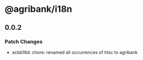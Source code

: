 # @agribank/i18n

## 0.0.2

### Patch Changes

- acbb18d: chore: renamed all occurrences of htsc to agribank
